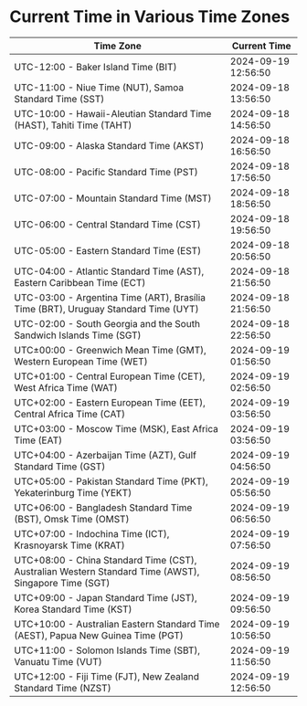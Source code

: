 # Current Time in Various Time Zones

| Time Zone | Current Time |
|-----------|--------------|
| UTC-12:00 - Baker Island Time (BIT) | 2024-09-19 12:56:50 |
| UTC-11:00 - Niue Time (NUT), Samoa Standard Time (SST) | 2024-09-18 13:56:50 |
| UTC-10:00 - Hawaii-Aleutian Standard Time (HAST), Tahiti Time (TAHT) | 2024-09-18 14:56:50 |
| UTC-09:00 - Alaska Standard Time (AKST) | 2024-09-18 16:56:50 |
| UTC-08:00 - Pacific Standard Time (PST) | 2024-09-18 17:56:50 |
| UTC-07:00 - Mountain Standard Time (MST) | 2024-09-18 18:56:50 |
| UTC-06:00 - Central Standard Time (CST) | 2024-09-18 19:56:50 |
| UTC-05:00 - Eastern Standard Time (EST) | 2024-09-18 20:56:50 |
| UTC-04:00 - Atlantic Standard Time (AST), Eastern Caribbean Time (ECT) | 2024-09-18 21:56:50 |
| UTC-03:00 - Argentina Time (ART), Brasília Time (BRT), Uruguay Standard Time (UYT) | 2024-09-18 21:56:50 |
| UTC-02:00 - South Georgia and the South Sandwich Islands Time (SGT) | 2024-09-18 22:56:50 |
| UTC±00:00 - Greenwich Mean Time (GMT), Western European Time (WET) | 2024-09-19 01:56:50 |
| UTC+01:00 - Central European Time (CET), West Africa Time (WAT) | 2024-09-19 02:56:50 |
| UTC+02:00 - Eastern European Time (EET), Central Africa Time (CAT) | 2024-09-19 03:56:50 |
| UTC+03:00 - Moscow Time (MSK), East Africa Time (EAT) | 2024-09-19 03:56:50 |
| UTC+04:00 - Azerbaijan Time (AZT), Gulf Standard Time (GST) | 2024-09-19 04:56:50 |
| UTC+05:00 - Pakistan Standard Time (PKT), Yekaterinburg Time (YEKT) | 2024-09-19 05:56:50 |
| UTC+06:00 - Bangladesh Standard Time (BST), Omsk Time (OMST) | 2024-09-19 06:56:50 |
| UTC+07:00 - Indochina Time (ICT), Krasnoyarsk Time (KRAT) | 2024-09-19 07:56:50 |
| UTC+08:00 - China Standard Time (CST), Australian Western Standard Time (AWST), Singapore Time (SGT) | 2024-09-19 08:56:50 |
| UTC+09:00 - Japan Standard Time (JST), Korea Standard Time (KST) | 2024-09-19 09:56:50 |
| UTC+10:00 - Australian Eastern Standard Time (AEST), Papua New Guinea Time (PGT) | 2024-09-19 10:56:50 |
| UTC+11:00 - Solomon Islands Time (SBT), Vanuatu Time (VUT) | 2024-09-19 11:56:50 |
| UTC+12:00 - Fiji Time (FJT), New Zealand Standard Time (NZST) | 2024-09-19 12:56:50 |
